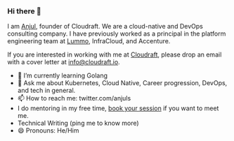 ### Hi there 👋
I am [Anjul](https://anjul.dev), founder of Cloudraft. We are a cloud-native and DevOps consulting company.
I have previously worked as a principal in the platform engineering team at [Lummo](https://www.linkedin.com/company/lummoindonesia), InfraCloud, and Accenture. 

If you are interested in working with me at [Cloudraft](https://cloudraft.io), please drop an email with a cover letter at info@cloudraft.io. 


- 🌱 I’m currently learning Golang
- 💬 Ask me about Kubernetes, Cloud Native, Career progression, DevOps, and tech in general.
- 📫 How to reach me: twitter.com/anjuls
- I do mentoring in my free time, [book your session](https://anjul.dev/mentoring) if you want to meet me.
- Technical Writing (ping me to know more)
- 😄 Pronouns: He/Him
